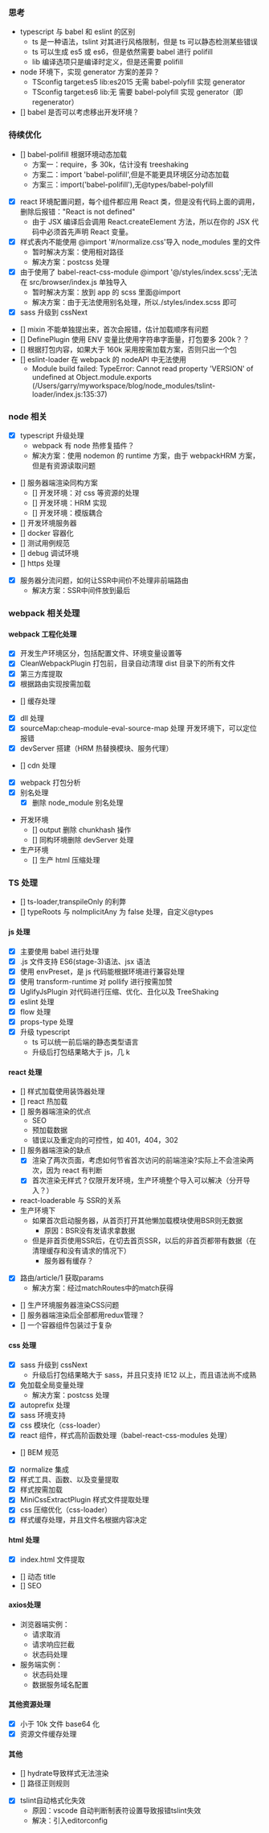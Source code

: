 ### 思考

- typescript 与 babel 和 eslint 的区别
  - ts 是一种语法，tslint 对其进行风格限制，但是 ts 可以静态检测某些错误
  - ts 可以生成 es5 或 es6，但是依然需要 babel 进行 polifill
  - lib 编译选项只是编译时定义，但是还需要 polifill
- node 环境下，实现 generator 方案的差异？
  - TSconfig target:es5 lib:es2015 无需 babel-polyfill 实现 generator
  - TSconfig target:es6 lib:无 需要 babel-polyfill 实现 generator（即 regenerator）
- [] babel 是否可以考虑移出开发环境？

### 待续优化

- [] babel-polifill 根据环境动态加载
  - 方案一：require，多 30k，估计没有 treeshaking
  - 方案二：import 'babel-polifill',但是不能更具环境区分动态加载
  - 方案三：import('babel-polifill'),无@types/babel-polyfill
- [x] react 环境配置问题，每个组件都应用 React 类，但是没有代码上面的调用，删除后报错："React is not defined"
  - 由于 JSX 编译后会调用 React.createElement 方法，所以在你的 JSX 代码中必须首先声明 React 变量。
- [x] 样式表内不能使用 @import '#/normalize.css'导入 node_modules 里的文件
  - 暂时解决方案：使用相对路径
  - 解决方案：postcss 处理
- [x] 由于使用了 babel-react-css-module @import '@/styles/index.scss';无法在 src/browser/index.js 单独导入
  - 暂时解决方案：放到 app 的 scss 里面@import
  - 解决方案：由于无法使用别名处理，所以./styles/index.scss 即可
- [x] sass 升级到 cssNext
- [] mixin 不能单独提出来，首次会报错，估计加载顺序有问题
- [] DefinePlugin 使用 ENV 变量比使用字符串字面量，打包要多 200k？？
- [] 根据打包内容，如果大于 160k 采用按需加载方案，否则只出一个包
- [] eslint-loader 在 webpack 的 nodeAPI 中无法使用
  - Module build failed: TypeError: Cannot read property 'VERSION' of undefined at Object.module.exports (/Users/garry/myworkspace/blog/node_modules/tslint-loader/index.js:135:37)

### node 相关

- [x] typescript 升级处理
  - webpack 有 node 热修复插件？
  - 解决方案：使用 nodemon 的 runtime 方案，由于 webpackHRM 方案，但是有资源读取问题
- [] 服务器端渲染同构方案
  - [] 开发环境：对 css 等资源的处理
  - [] 开发环境：HRM 实现
  - [] 开发环境：模版耦合
- [] 开发环境服务器
- [] docker 容器化
- [] 测试用例规范
- [] debug 调试环境
- [] https 处理
- [x] 服务器分流问题，如何让SSR中间价不处理非前端路由
    - 解决方案：SSR中间件放到最后

### webpack 相关处理

#### webpack 工程化处理

- [x] 开发生产环境区分，包括配置文件、环境变量设置等
- [x] CleanWebpackPlugin 打包前，目录自动清理 dist 目录下的所有文件
- [x] 第三方库提取
- [x] 根据路由实现按需加载
- [] 缓存处理
- [x] dll 处理
- [x] sourceMap:cheap-module-eval-source-map 处理 开发环境下，可以定位报错
- [x] devServer 搭建（HRM 热替换模块、服务代理）
- [] cdn 处理
- [x] webpack 打包分析
- [x] 别名处理
  - [x] 删除 node_module 别名处理
- 开发环境
  - [] output 删除 chunkhash 操作
  - [] 同构环境删除 devServer 处理
- 生产环境
  - [] 生产 html 压缩处理

### TS 处理

- [] ts-loader,transpileOnly 的利弊
- [] typeRoots 与 noImplicitAny 为 false 处理，自定义@types

#### js 处理

- [x] 主要使用 babel 进行处理
- [x] .js 文件支持 ES6(stage-3)语法、jsx 语法
- [x] 使用 envPreset，是 js 代码能根据环境进行兼容处理
- [x] 使用 transform-runtime 对 pollify 进行按需加赞
- [x] UglifyJsPlugin 对代码进行压缩、优化、丑化以及 TreeShaking
- [x] eslint 处理
- [x] flow 处理
- [x] props-type 处理
- [x] 升级 typescript
  - ts 可以统一前后端的静态类型语言
  - 升级后打包结果略大于 js，几 k

#### react 处理

- [] 样式加载使用装饰器处理
- [] react 热加载
- [] 服务器端渲染的优点
  - SEO
  - 预加载数据
  - 错误以及重定向的可控性，如 401，404，302
- [] 服务器端渲染的缺点
  - [x] 渲染了两次页面，考虑如何节省首次访问的前端渲染?实际上不会渲染两次，因为 react 有判断
  - [x] 首次渲染无样式？仅限开发环境，生产环境整个导入可以解决（分开导入？）
- react-loaderable 与 SSR的关系
- 生产环境下
    - 如果首次启动服务器，从首页打开其他懒加载模块使用BSR则无数据
        - 原因：BSR没有发请求拿数据
    - 但是非首页使用SSR后，在切去首页SSR，以后的非首页都带有数据（在清理缓存和没有请求的情况下）
        - 服务器有缓存？
- [x] 路由/article/1 获取params
    - 解决方案：经过matchRoutes中的match获得
- [] 生产环境服务器渲染CSS问题
- [] 服务器端渲染后全部都用redux管理？
- [] 一个容器组件包装过于复杂

#### css 处理

- [x] sass 升级到 cssNext
  - 升级后打包结果略大于 sass，并且只支持 IE12 以上，而且语法尚不成熟
- [x] 免加载全局变量处理
  - 解决方案：postcss 处理
- [x] autoprefix 处理
- [x] sass 环境支持
- [x] css 模块化（css-loader）
- [x] react 组件，样式高阶函数处理（babel-react-css-modules 处理）
- [] BEM 规范
- [x] normalize 集成
- [x] 样式工具、函数、以及变量提取
- [x] 样式按需加载
- [x] MiniCssExtractPlugin 样式文件提取处理
- [x] css 压缩优化（css-loader）
- [x] 样式缓存处理，并且文件名根据内容决定

#### html 处理

- [x] index.html 文件提取
- [] 动态 title
- [] SEO

#### axios处理

- 浏览器端实例：
    - 请求取消
    - 请求响应拦截
    - 状态码处理
- 服务端实例：
    - 状态码处理
    - 数据服务域名配置

#### 其他资源处理

- [x] 小于 10k 文件 base64 化
- [x] 资源文件缓存处理

#### 其他

- [] hydrate导致样式无法渲染
- [] 路径正则规则
- [x] tslint自动格式化失效
    - 原因：vscode 自动判断制表符设置导致报错tslint失效
    - 解决：引入editorconfig